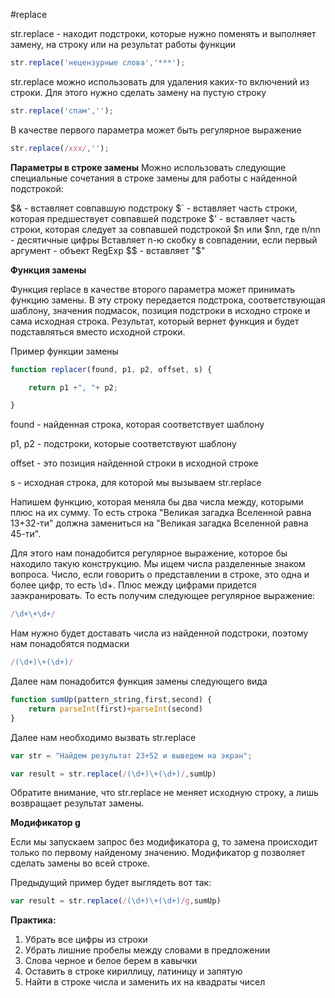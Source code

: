 #replace

str.replace - находит подстроки, которые нужно поменять и выполняет замену, на строку или на результат работы функции

```js
str.replace('нецензурные слова','***');
```

str.replace можно использовать для удаления каких-то включений из строки. Для этого нужно сделать замену на пустую строку

```js
str.replace('спам','');
```

В качестве первого параметра может быть регулярное выражение

```js
str.replace(/xxx/,'');
```

**Параметры в строке замены**
Можно использовать следующие специальные сочетания в строке замены для работы с найденной подстрокой:

$& - вставляет совпавшую подстроку
$` - вставляет часть строки, которая предшествует совпавшей подстроке
$' - вставляет часть строки, которая следует за совпавшей подстрокой
$n или $nn, где n/nn - десятичные цифры
Вставляет n-ю скобку в совпадении, если первый аргумент - объект RegExp
$$ - вставляет "$"


**Функция замены**

Функция replace в качестве второго параметра может принимать функцию замены. В эту строку передается подстрока, соответствующая шаблону, значения подмасок, позиция подстроки в исходно строке и сама исходная строка. Результат, который вернет функция и будет подставляться вместо исходной строки.

Пример функции замены

```js
function replacer(found, p1, p2, offset, s) {

    return p1 +", "+ p2;

}
```

found - найденная строка, которая соответствует шаблону

p1, p2 - подстроки, которые соответствуют шаблону

offset - это позиция найденной строки в исходной строке

s - исходная строка, для которой мы вызываем str.replace

Напишем функцию, которая меняла бы два числа между, которыми плюс на их сумму. То есть строка "Великая загадка Вселенной равна 13+32-ти" должна замениться на "Великая загадка Вселенной равна 45-ти".

Для этого нам понадобится регулярное выражение, которое бы находило такую конструкцию. Мы ищем числа разделенные знаком вопроса. Число, если говорить о представлении в строке, это одна и более цифр, то есть \d+. Плюс между цифрами придется заэкранировать. То есть получим следующее регулярное выражение:

```js
/\d+\+\d+/
```

Нам нужно будет доставать числа из найденной подстроки, поэтому нам понадобятся подмаски

```js
/(\d+)\+(\d+)/
```
Далее нам понадобится функция замены следующего вида

```js
function sumUp(pattern_string,first,second) {
    return parseInt(first)+parseInt(second)
}
```

Далее нам необходимо вызвать str.replace

```js
var str = "Найдем результат 23+52 и выведем на экран";

var result = str.replace(/(\d+)\+(\d+)/,sumUp)
```

Обратите внимание, что str.replace не меняет исходную строку, а лишь возвращает результат замены.

**Модификатор g**

Если мы запускаем запрос без модификатора g, то замена происходит только по первому найденому значению. Модификатор g позволяет сделать замены во всей строке.

Предыдущий пример будет выглядеть вот так:

```js
var result = str.replace(/(\d+)\+(\d+)/g,sumUp)
```


**Практика:**

1. Убрать все цифры из строки
2. Убрать лишние пробелы между словами в предложении
3. Слова черное и белое берем в кавычки
4. Оставить в строке кириллицу, латиницу и запятую
5. Найти в строке числа и заменить их на квадраты чисел






